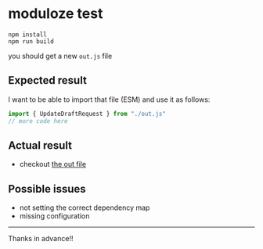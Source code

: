 # moduloze test

```
npm install
npm run build
```

you should get a new `out.js` file

## Expected result

I want to be able to import that file (ESM) and use it as follows:

```js
import { UpdateDraftRequest } from "./out.js"
// more code here
```

## Actual result

- checkout [the out file](./_out.js)

## Possible issues

- not setting the correct dependency map
- missing configuration

---

Thanks in advance!!
